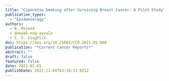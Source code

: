```yaml
---
title: "Cigarette Smoking after Surviving Breast Cancer: A Pilot Study"
publication_types:
  - "Epidemiology"
authors:
  - B. Majeed
  - deepak-nag-ayyala
  - S. S. Coughlin
doi: https://doi.org/10.25082/CCR.2021.01.008
publication: "*Current Cancer Reports*"
abstract: ""
draft: false
featured: false
date: 2021-01-01
publishDate: 2021-11-08T03:10:13.921Z
---
```

